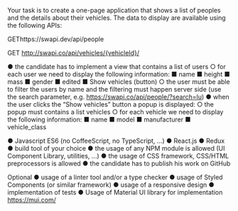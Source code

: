 Your task is to create a one-page application that shows a list of peoples and the details about their vehicles. The data to display are available using the following APIs:

GEThttps://swapi.dev/api/people

GET http://swapi.co/api/vehicles/{vehicleId}/

● the candidate has to implement a view that contains a list of users
○ for each user we need to display the following information:
■ name
■ height
■ mass
■ gender
■ edited
■ Show vehicles (button)
○ the user must be able to filter the users by name and the filtering must happen server side (use the search parameter, e.g. https://swapi.co/api/people/?search=lu)
● when the user clicks the “Show vehicles” button a popup is displayed:
○ the popup must contains a list vehicles
○ for each vehicle we need to display the following information:
■ name
■ model
■ manufacturer
■ vehicle_class

● Javascript ES6 (no CoffeeScript, no TypeScript, …)
● React.js
● Redux
● build tool of your choice
● the usage of any NPM module is allowed (UI Component Library, utilities, ...)
● the usage of CSS framework, CSS/HTML preprocessors is allowed
● the candidate has to publish his work on GitHub

Optional
● usage of a linter tool and/or a type checker
● usage of Styled Components (or similar framework)
● usage of a responsive design
● implementation of tests
● Usage of Material UI library for implementation https://mui.com/
